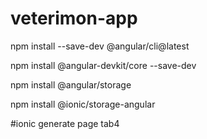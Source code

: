 # veterimon-app

npm install --save-dev @angular/cli@latest

npm install @angular-devkit/core --save-dev

npm install @angular/storage

npm install @ionic/storage-angular

#ionic generate page tab4
